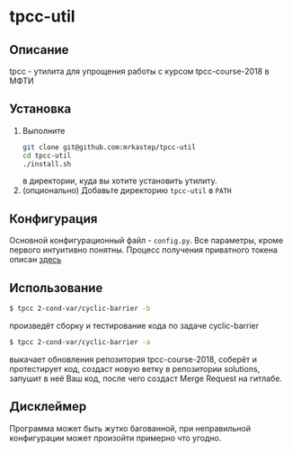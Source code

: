 # tpcc-util

## Описание

tpcc - утилита для упрощения работы с курсом tpcc-course-2018 в МФТИ

## Установка

1. Выполните
    ```bash
    git clone git@github.com:mrkastep/tpcc-util
    cd tpcc-util
    ./install.sh
    ```
    в директории, куда вы хотите установить утилиту.
1. (опционально) Добавьте директорию `tpcc-util` в `PATH`

## Конфигурация

Основной конфигурационный файл - `config.py`. Все параметры, кроме
первого интуитивно понятны. Процесс получения приватного токена описан [здесь](https://docs.gitlab.com/ee/user/profile/personal_access_tokens.html)

## Использование

```bash
$ tpcc 2-cond-var/cyclic-barrier -b
```
произведёт сборку и тестирование кода по задаче cyclic-barrier
```bash
$ tpcc 2-cond-var/cyclic-barrier -a
```
выкачает обновления репозитория tpcc-course-2018, соберёт и протестирует код,
создаст новую ветку в репозитории solutions, запушит в неё Ваш код,
после чего создаст Merge Request на гитлабе.

## Дисклеймер

Программа может быть жутко багованной, при неправильной конфигурации
может произойти примерно что угодно. 